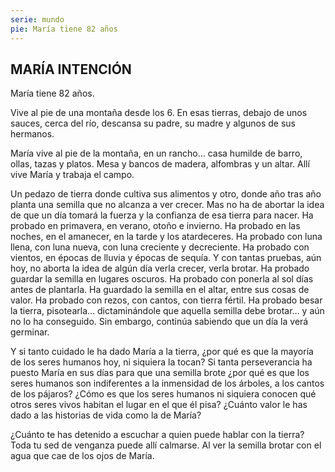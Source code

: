 ```yaml
---
serie: mundo
pie: María tiene 82 años
---
```


## MARÍA INTENCIÓN

María tiene 82 años.

Vive al pie de una montaña desde los 6. En esas tierras, debajo de unos sauces, cerca del río, descansa su padre, su madre y algunos de sus hermanos.

María vive al pie de la montaña, en un rancho… casa humilde de barro, ollas, tazas y platos. Mesa y bancos de madera, alfombras y un altar. Allí vive María y trabaja el campo.

Un pedazo de tierra donde cultiva sus alimentos y otro, donde año tras año planta una semilla que no alcanza a ver crecer. Mas no ha de abortar la idea de que un día tomará la fuerza y la confianza de esa tierra para nacer. Ha probado en primavera, en verano, otoño e invierno. Ha probado en las noches, en el amanecer, en la tarde y los atardeceres. Ha probado con luna llena, con luna nueva, con luna creciente y decreciente. Ha probado con vientos, en épocas de lluvia y épocas de sequía. Y con tantas pruebas, aún hoy, no aborta la idea de algún día verla crecer, verla brotar. Ha probado guardar la semilla en lugares oscuros. Ha probado con ponerla al sol días antes de plantarla. Ha guardado la semilla en el altar, entre sus cosas de valor. Ha probado con rezos, con cantos, con tierra fértil. Ha probado besar la tierra, pisotearla… dictaminándole que aquella semilla debe brotar… y aún no lo ha conseguido. Sin embargo, continúa sabiendo que un día la verá germinar.

Y si tanto cuidado le ha dado María a la tierra, ¿por qué es que la mayoría de los seres humanos hoy, ni siquiera la tocan? Si tanta perseverancia ha puesto María en sus días para que una semilla brote ¿por qué es que los seres humanos son indiferentes a la inmensidad de los árboles, a los cantos de los pájaros? ¿Cómo es que los seres humanos ni siquiera conocen qué otros seres vivos habitan el lugar en el que él pisa? ¿Cuánto valor le has dado a las historias de vida como la de María?

¿Cuánto te has detenido a escuchar a quien puede hablar con la tierra? Toda tu sed de venganza puede allí calmarse. Al ver la semilla brotar con el agua que cae de los ojos de María.
